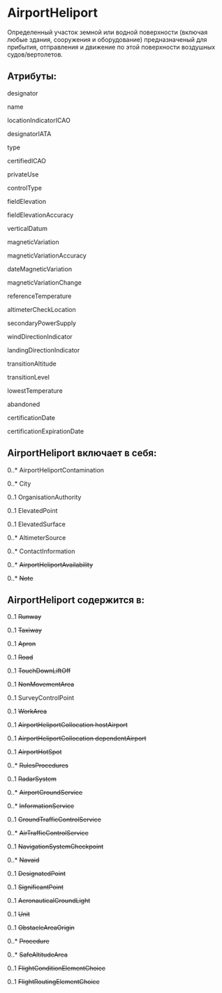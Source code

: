 AirportHeliport
===============

Определенный участок земной или водной поверхности (включая любые здания, сооружения и оборудование)
предназначеный для прибытия, отправления и движение по этой поверхности воздушных судов/вертолетов.

Атрибуты:
---------

designator

name

locationIndicatorICAO

designatorIATA

type

certifiedICAO

privateUse

controlType

fieldElevation

fieldElevationAccuracy

verticalDatum

magneticVariation

magneticVariationAccuracy

dateMagneticVariation

magneticVariationChange

referenceTemperature

altimeterCheckLocation

secondaryPowerSupply

windDirectionIndicator

landingDirectionIndicator

transitionAltitude

transitionLevel

lowestTemperature

abandoned

certificationDate

certificationExpirationDate

AirportHeliport включает в себя:
--------------------------------

0..* AirportHeliportContamination

0..* City                       

0..1 OrganisationAuthority

0..1 ElevatedPoint

0..1 ElevatedSurface

0..* AltimeterSource

0..* ContactInformation

0..* ~~AirportHeliportAvailability~~

0..* ~~Note~~


AirportHeliport содержится в:
-----------------------------
0..1 ~~Runway~~

0..1 ~~Taxiway~~

0..1 ~~Apron~~

0..1 ~~Road~~

0..1 ~~TouchDownLiftOff~~

0..1 ~~NonMovementArea~~

0..1 SurveyControlPoint

0..1 ~~WorkArea~~

0..1 ~~AirportHeliportCollocation hostAirport~~

0..1 ~~AirportHeliportCollocation dependentAirport~~

0..1 ~~AirportHotSpot~~

0..* ~~RulesProcedures~~

0..1 ~~RadarSystem~~

0..* ~~AirportGroundService~~

0..* ~~InformationService~~

0..1 ~~GroundTrafficControlService~~

0..* ~~AirTrafficControlService~~

0..1 ~~NavigationSystemCheckpoint~~

0..* ~~Navaid~~

0..1 ~~DesignatedPoint~~

0..1 ~~SignificantPoint~~

0..1 ~~AeronauticalGroundLight~~

0..1 ~~Unit~~

0..1 ~~ObstacleAreaOrigin~~ 

0..* ~~Procedure~~

0..* ~~SafeAltitudeArea~~

0..1 ~~FlightConditionElementChoice~~

0..1 ~~FlightRoutingElementChoice~~
